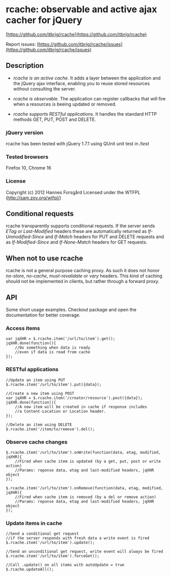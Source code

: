 rcache: observable and active ajax cacher for jQuery
====================================================

[https://github.com/itbrig/rcache](https://github.com/itbrig/rcache)

Report issues: [https://github.com/itbrig/rcache/issues](https://github.com/itbrig/rcache/issues)

Description
-----------

* _rcache is an active cache_. It adds a layer between the application and the
jQuery ajax interface, enabling you to reuse stored resources without consulting
the server.

* _rcache is observable_. The application can register callbacks that will
fire when a resources is beeing updated or removed.

* _rcache supports RESTful applications_. It handles the standard HTTP methods
GET, PUT, POST and DELETE.


### jQuery version ###
rcache has been tested with jQuery 1.7.1 using QUnit unit test in _/test_


### Tested browsers ###
Firefox 10, Chrome 16


### License ###
Copyright (c) 2012 Hannes Forsgård
Licensed under the WTFPL (http://sam.zoy.org/wtfpl/)


Conditional requests
--------------------
rcache transparently supports conditional requests. If the server sends _ETag_
or _Last-Modified_ headers these are automatically returned as
_If-Unmodified-Since_ and _If-Match_ headers for PUT and DELETE requests and as
_If-Modified-Since_ and _If-None-Match_ headers for GET requests.


When not to use rcache
----------------------
rcache is not a general purpose caching proxy. As such it does not honor 
_no-store_, _no-cache_, _must-revalidate_ or _vary_ headers. This kind of
caching should not be implemented in clients, but rather through a forward
proxy.


API
---

Some short usage examples. Checkout package and open the documentation for
better coverage.

### Access items ###

    var jqXHR = $.rcache.item('/url/to/item').get();
    jqXHR.done(function(){
        //Do something when data is ready
        //even if data is read from cache
    });

### RESTful applications ###
    
    //Update an item using PUT
    $.rcache.item('/url/to/item').put({data});

    //Create a new item using POST
    var jqXHR = $.rcache.item('/creator/resource').post({data});
    jqXHR.done(function(){
        //A new item will be created in cache if response includes
        //a Content-Location or Location header.
    });
    
    //Delete an item using DELETE
    $.rcache.item('/item/to/remove').del();
    
### Observe cache changes ###

    $.rcache.item('/url/to/item').onWrite(function(data, etag, modified, jqXHR){
        //Fired when cache item is updated (by a get, put, post or write action)
        //Params: reponse data, etag and last-modified headers, jqXHR object
    });

    $.rcache.item('/url/to/item').onRemove(function(data, etag, modified, jqXHR){
        //Fired when cache item is removed (by a del or remove action)
        //Params: reponse data, etag and last-modified headers, jqXHR object
    });

### Update items in cache ###

    //Send a conditional get request
    //if the server responds with fresh data a write event is fired
    $.rcache.item('/url/to/item').update();
    
    //Send an unconditional get request, write event will always be fired
    $.rcache.item('/url/to/item').forceGet();

    //Call .update() on all items with autoUpdate = true
    $.rcache.updateAll();

